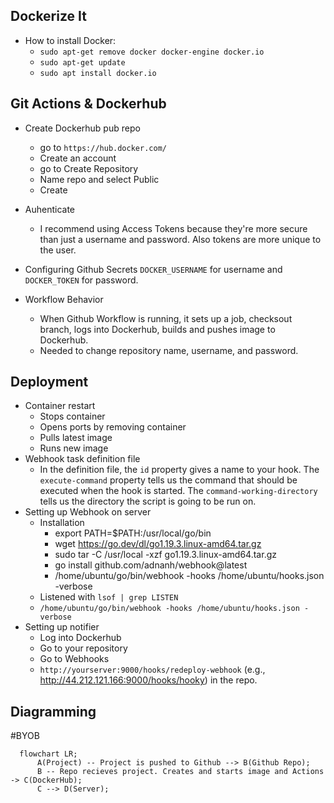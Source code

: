 ## Dockerize It
- How to install Docker:
	- `sudo apt-get remove docker docker-engine docker.io`
	- `sudo apt-get update`
	- `sudo apt install docker.io`

## Git Actions & Dockerhub
- Create Dockerhub pub repo
	- go to `https://hub.docker.com/`
	- Create an account
	- go to Create Repository
	- Name repo and select Public
	- Create
- Auhenticate
	- I recommend using Access Tokens because they're more secure than just a username and password. Also tokens are more unique to the user.

- Configuring Github Secrets
	`DOCKER_USERNAME` for username and `DOCKER_TOKEN` for password.

- Workflow Behavior
	- When Github Workflow is running, it sets up a job, checksout branch, logs into Dockerhub, builds and pushes image to Dockerhub.
	- Needed to change repository name, username, and password.

## Deployment
- Container restart
	- Stops container
	- Opens ports by removing container
	- Pulls latest image
	- Runs new image
- Webhook task definition file
	- In the definition file, the `id` property gives a name to your hook. The `execute-command` property tells us the command that should be executed when the hook is started. The `command-working-directory` tells us the directory the script is going to be run on.
- Setting up Webhook on server
	- Installation
		- export PATH=$PATH:/usr/local/go/bin
		- wget https://go.dev/dl/go1.19.3.linux-amd64.tar.gz
		- sudo tar -C /usr/local -xzf go1.19.3.linux-amd64.tar.gz
		- go install github.com/adnanh/webhook@latest
		- /home/ubuntu/go/bin/webhook -hooks /home/ubuntu/hooks.json -verbose
	- Listened with `lsof | grep LISTEN`
	- `/home/ubuntu/go/bin/webhook -hooks /home/ubuntu/hooks.json -verbose`
- Setting up notifier
	- Log into Dockerhub
	- Go to your repository
	- Go to Webhooks
	- `http://yourserver:9000/hooks/redeploy-webhook` (e.g., http://44.212.121.166:9000/hooks/hooky) in the repo.

## Diagramming

#BYOB


```mermaid
  flowchart LR;
      A(Project) -- Project is pushed to Github --> B(Github Repo);
      B -- Repo recieves project. Creates and starts image and Actions -> C(DockerHub);
      C --> D(Server);
```
